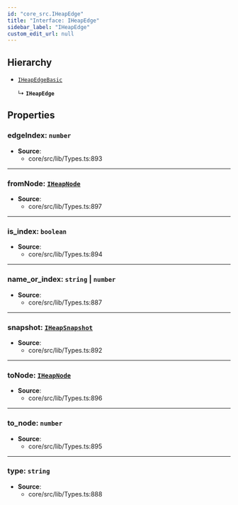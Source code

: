 ```yaml
---
id: "core_src.IHeapEdge"
title: "Interface: IHeapEdge"
sidebar_label: "IHeapEdge"
custom_edit_url: null
---
```


## Hierarchy

- [`IHeapEdgeBasic`](core_src.IHeapEdgeBasic.md)

  ↳ **`IHeapEdge`**

## Properties

### <a id="edgeindex" name="edgeindex"></a> **edgeIndex**: `number`

 * **Source**:
    * core/src/lib/Types.ts:893

___

### <a id="fromnode" name="fromnode"></a> **fromNode**: [`IHeapNode`](core_src.IHeapNode.md)

 * **Source**:
    * core/src/lib/Types.ts:897

___

### <a id="is\_index" name="is\_index"></a> **is\_index**: `boolean`

 * **Source**:
    * core/src/lib/Types.ts:894

___

### <a id="name\_or\_index" name="name\_or\_index"></a> **name\_or\_index**: `string` \| `number`

 * **Source**:
    * core/src/lib/Types.ts:887

___

### <a id="snapshot" name="snapshot"></a> **snapshot**: [`IHeapSnapshot`](core_src.IHeapSnapshot.md)

 * **Source**:
    * core/src/lib/Types.ts:892

___

### <a id="tonode" name="tonode"></a> **toNode**: [`IHeapNode`](core_src.IHeapNode.md)

 * **Source**:
    * core/src/lib/Types.ts:896

___

### <a id="to\_node" name="to\_node"></a> **to\_node**: `number`

 * **Source**:
    * core/src/lib/Types.ts:895

___

### <a id="type" name="type"></a> **type**: `string`

 * **Source**:
    * core/src/lib/Types.ts:888
